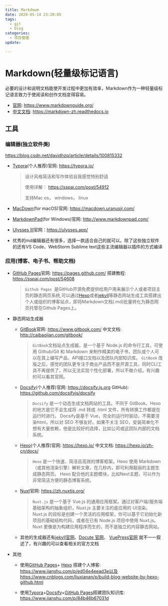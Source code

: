 ```yaml
---
title: Markdowm
date: 2020-05-14 23:28:05
tags: 
  - git
  - blog
categories: 
  - 项目管理
update: 

---
```


# Markdown(轻量级标记语言)

必要的设计和说明文档能使开发过程中更加有效率，Markdown作为一种轻量级标记语言致力于使阅读和创作文档变得容易。

- [官网](https://www.markdownguide.org/): <https://www.markdownguide.org/>
- [中文文档](https://markdown-zh.readthedocs.io): <https://markdown-zh.readthedocs.io>

## 工具

### 编辑器(独立软件类)

<https://blog.csdn.net/davidhzq/article/details/100815332>

- [Typora](https://typora.io/)(个人推荐)官网: <https://typora.io/>   

  > 设计风格简洁和写作体验自我感觉特别舒适
  >
  > 使用详解： <https://sspai.com/post/54912>
  >
  > 支持Mac os， windows， linux

- [MacDown](https://macdown.uranusjr.com/)(for macOS)官网: <https://macdown.uranusjr.com/>

- [MarkdownPad](http://www.markdownpad.com/)(for Windows)官网: <http://www.markdownpad.com/>

- [Ulysses III](https://ulysses.app/)官网：<https://ulysses.app/>

- 优秀的md编辑器还有很多，选择一款适合自己的就可以。除了这些独立软件的还有VS Code、WebStorm Sublime text这些主流编辑器以插件的方式编译


### 应用(博客、电子书、帮助文档)

- [GitHub Pages](https://pages.github.com/)官网: https://pages.github.com/    搭建教程: https://sspai.com/post/54608

  >`Github Pages `是GitHub开源免费提供给用户用来展示个人或者项目主页的静态网页系统,可以通过[Hexo](https://hexo.io/)或者[jekyll](http://jekyllcn.com/)等静态网站生成工具搭建出个人或组织的博客站点，即将Markdown文档(.md)批量转化为静态网页托管在Github Pages上。

- 静态网站生成器

  - [GitBook](https://www.gitbook.com/)官网: <https://www.gitbook.com/> 	中文文档: <http://caibaojian.com/gitbook/>

    >`GitBook`文档站点生成器，是一个基于 Node.js 的命令行工具，可使用 Github/Git 和 Markdown 来制作精美的电子书，团队或个人可以在其上编写产品、API接口文档以及团队内部知识库。
    >`GitBook` 改版之后，感觉的团队更专注于商业产品而不是开源工具，同时CLI工具不再提供了，所以无法实现个性化部署，所以不做介绍，有兴趣的可以看其官网。

  - [Docsify](https://docsify.js.org)(个人推荐)官网: <https://docsify.js.org>     GitHub): <https://github.com/docsifyjs/docsify>

    > `Docsify` 是一个动态生成文档网站的工具。不同于 GitBook、Hexo 的地方是它不会生成将 .md 转成 .html 文件，所有转换工作都是在运行时进行。
    > Docsify是基于 Vue，完全的运行时驱动，不需要渲染html，所以对 SEO 不够友好。如果不关注 SEO，安装简单化不想有大量依赖，他是比较好的选择，比如公司或这团队内部的文档系统。

  - [Hexo](https://hexo.io/)(个人推荐)官网: https://hexo.io/     中文文档: <https://hexo.io/zh-cn/docs/>

    > `Hexo` 是一个快速、简洁且高效的博客框架。Hexo 使用 Markdown（或其他渲染引擎）解析文章，在几秒内，即可利用靓丽的主题生成静态网页。
    > Hexo 配合他的主题模块，比如Next主题，可以作为非常简洁方便的静态博客系统。

  - [Nuxt](https://zh.nuxtjs.org/)官网: <https://zh.nuxtjs.org/>

    >`Nuxt.js` 是一个基于 Vue.js 的通用应用框架。通过对客户端/服务端基础架构的抽象组织，Nuxt.js 主要关注的是应用的 UI渲染。Nuxt.js 的目标是创建一个灵活的应用框架，你可以基于它初始化新项目的基础结构代码，或者在已有 Node.js 项目中使用 Nuxt.js。
    >Nuxt 更像是为构建应用程序而生的，而不是独立的内容静态网站。

  - 其他的生成器还有[jekyll官网](http://jekyllcn.com/)、[Docute 官网](https://docute.org/zh/)、 [VuePress官网](https://vuepress.vuejs.org/zh/) 就不一一叙述了，有兴趣的可以查看相关的官方文档

- 其他

  - 使用[GitHub Pages](https://pages.github.com/)+ [Hexo](https://hexo.io/) 搭建个人博客: https://www.jianshu.com/p/ed04e4eead3e以及https://www.cnblogs.com/liuxianan/p/build-blog-website-by-hexo-github.html

  - 使用[Typora](https://typora.io/)+[Docsify](https://docsify.js.org)+[GitHub Pages](https://pages.github.com/)搭建团队知识库: https://www.jianshu.com/p/84b46b67031d

